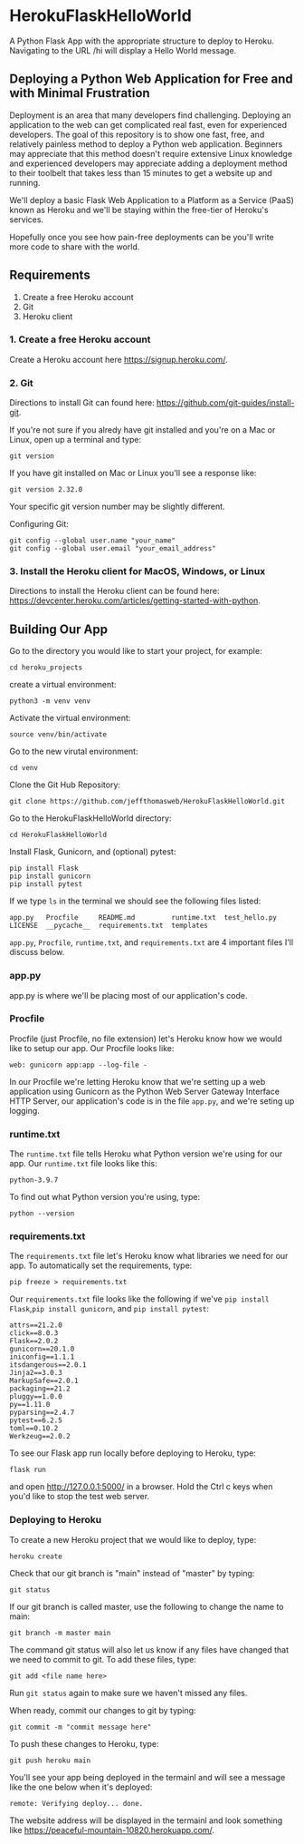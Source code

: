 # HerokuFlaskHelloWorld
A Python Flask App with the appropriate structure to deploy to Heroku. Navigating to the URL /hi will display a Hello World message.

## Deploying a Python Web Application for Free and with Minimal Frustration

Deployment is an area that many developers find challenging. Deploying an application to the web can get complicated real fast, even for experienced developers. The goal of this repository is to show one fast, free, and relatively painless method to deploy a Python web application. Beginners may appreciate that this method doesn't require extensive Linux knowledge and experienced developers may appreciate adding a deployment method to their toolbelt that takes less than 15 minutes to get a website up and running.

We'll deploy a basic Flask Web Application to a Platform as a Service (PaaS) known as Heroku and we'll be staying within the free-tier of Heroku's services. 

Hopefully once you see how pain-free deployments can be you'll write more code to share with the world.   


## Requirements
1. Create a free Heroku account
2. Git
3. Heroku client 

### 1. Create a free Heroku account
Create a Heroku account here https://signup.heroku.com/.

### 2. Git
Directions to install Git can found here: https://github.com/git-guides/install-git.

If you're not sure if you alredy have git installed and you're on a Mac or Linux, open up a terminal and type:

```
git version
```

If you have git installed on Mac or Linux you'll see a response like:


```
git version 2.32.0
```

Your specific git version number may be slightly different.

Configuring Git:
```
git config --global user.name "your_name"
git config --global user.email "your_email_address"
```

### 3. Install the Heroku client for MacOS, Windows, or Linux
Directions to install the Heroku client can be found here: https://devcenter.heroku.com/articles/getting-started-with-python.

## Building Our App
Go to the directory you would like to start your project, for example:
```
cd heroku_projects
```
create a virtual environment:
```
python3 -m venv venv
```
Activate the virtual environment:
```
source venv/bin/activate
```
Go to the new virutal environment:
```
cd venv
```
Clone the Git Hub Repository:
```
git clone https://github.com/jeffthomasweb/HerokuFlaskHelloWorld.git
```
Go to the HerokuFlaskHelloWorld directory:
```
cd HerokuFlaskHelloWorld
```
Install Flask, Gunicorn, and (optional) pytest:
```
pip install Flask
pip install gunicorn
pip install pytest
```
If we type `ls` in the terminal we should see the following files listed:
```
app.py   Procfile     README.md         runtime.txt  test_hello.py
LICENSE  __pycache__  requirements.txt  templates
```
`app.py`, `Procfile`, `runtime.txt`, and `requirements.txt` are 4 important files I'll discuss below.

### app.py
app.py is where we'll be placing most of our application's code.

### Procfile
Procfile (just Procfile, no file extension) let's Heroku know how we would like to setup our app. Our Procfile looks like:
```
web: gunicorn app:app --log-file -
```
In our Procfile we're letting Heroku know that we're setting up a web application using Gunicorn as the Python Web Server Gateway Interface HTTP Server, our application's code is in the file `app.py`, and we're seting up logging. 

### runtime.txt
The `runtime.txt` file tells Heroku what Python version we're using for our app. Our `runtime.txt` file looks like this:
```
python-3.9.7
```
To find out what Python version you're using, type:
```
python --version
```
### requirements.txt
The `requirements.txt` file let's Heroku know what libraries we need for our app. To automatically set the requirements, type:
```
pip freeze > requirements.txt
```
Our `requirements.txt` file looks like the following if we've `pip install Flask`,`pip install gunicorn`, and `pip install pytest`:
```
attrs==21.2.0
click==8.0.3
Flask==2.0.2
gunicorn==20.1.0
iniconfig==1.1.1
itsdangerous==2.0.1
Jinja2==3.0.3
MarkupSafe==2.0.1
packaging==21.2
pluggy==1.0.0
py==1.11.0
pyparsing==2.4.7
pytest==6.2.5
toml==0.10.2
Werkzeug==2.0.2
``` 

To see our Flask app run locally before deploying to Heroku, type:

```
flask run
```
and open http://127.0.0.1:5000/ in a browser. Hold the Ctrl c keys when you'd like to stop the test web server.

### Deploying to Heroku
To create a new Heroku project that we would like to deploy, type:

```
heroku create
```
Check that our git branch is "main" instead of "master" by typing:

```
git status
```
If our git branch is called master, use the following to change the name to main:

```
git branch -m master main
```

The command git status will also let us know if any files have changed that we need to commit to git. To add these files, type:

```
git add <file name here>
```

Run `git status` again to make sure we haven't missed any files.

When ready, commit our changes to git by typing:

```
git commit -m "commit message here"
```

To push these changes to Heroku, type:

```
git push heroku main
```

You'll see your app being deployed in the termainl and will see a message like the one below when it's deployed:

```
remote: Verifying deploy... done.
```
The website address will be displayed in the termainl and look something like https://peaceful-mountain-10820.herokuapp.com/.
